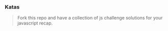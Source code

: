 ### Katas

> Fork this repo and have a collection of js challenge solutions for your javascript recap.